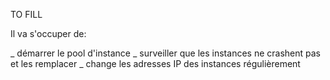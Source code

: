 TO FILL

Il va s'occuper de:

_ démarrer le pool d'instance
_ surveiller que les instances ne crashent pas et les remplacer
_ change les adresses IP des instances régulièrement
